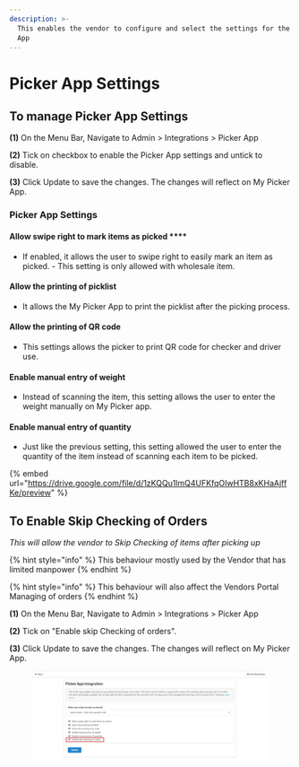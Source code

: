 ```yaml
---
description: >-
  This enables the vendor to configure and select the settings for the Picker
  App
---
```


# Picker App Settings

## To manage Picker App Settings

**(1)** On the Menu Bar, Navigate to Admin > Integrations > Picker App

**(2)** Tick on checkbox to enable the Picker App settings and untick to disable.

**(3)** Click Update to save the changes. The changes will reflect on My Picker App.

### **Picker App Settings**

#### Allow swipe right to mark items as picked ****&#x20;

* If enabled, it allows the user to swipe right to easily mark an item as picked. - This setting is only allowed with wholesale item.

#### Allow the printing of picklist

* It allows the My Picker App to print the picklist after the picking process.

#### Allow the printing of QR code&#x20;

* This settings allows the picker to print QR code for checker and driver use.

#### Enable manual entry of weight

* Instead of scanning the item, this setting allows the user to enter the weight manually on My Picker app.

#### Enable manual entry of quantity

* Just like the previous setting, this setting allowed the user to enter the quantity of the item instead of scanning each item to be picked.

{% embed url="https://drive.google.com/file/d/1zKQQu1lmQ4UFKfqOIwHTB8xKHaAjffKe/preview" %}

## To Enable Skip Checking of Orders

_This will allow the vendor to Skip Checking of items after picking up_

{% hint style="info" %}
This behaviour mostly used by the Vendor that has limited manpower
{% endhint %}

{% hint style="info" %}
This behaviour will also affect the Vendors Portal Managing of orders
{% endhint %}

**(1)** On the Menu Bar, Navigate to Admin > Integrations > Picker App

**(2)** Tick on "Enable skip Checking of orders".

**(3)** Click Update to save the changes. The changes will reflect on My Picker App.

<figure><img src="../../../.gitbook/assets/1 (5).jpg" alt=""><figcaption></figcaption></figure>
